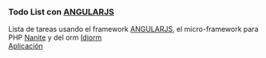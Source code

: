 <h3>Todo List con <a href="https://angularjs.org/" target="_blank">ANGULARJS</a></h3>
Lista de tareas usando el framework <a href="https://angularjs.org/" target="_blank">ANGULARJS</a>, el micro-framework para PHP <a href="http://nirix.github.io/nanite/"  target="_blank">Nanite</a> y del orm <a href="http://j4mie.github.io/idiormandparis/" target="_blank">Idiorm</a>

<br/>
<a href="http://salvacam.net78.net/todo_list/" target="_blank">Aplicación</a>

